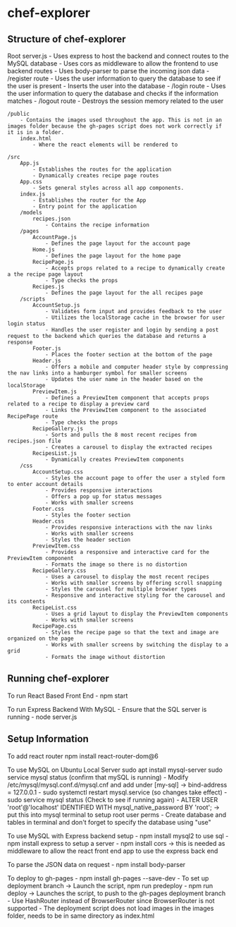 # chef-explorer

## Structure of chef-explorer

Root
    server.js
        - Uses express to host the backend and connect routes to the MySQL database
        - Uses cors as middleware to allow the frontend to use backend routes
        - Uses body-parser to parse the incoming json data
        - /register route
            - Uses the user information to query the database to see if the user is present
            - Inserts the user into the database
        - /login route
            - Uses the user information to query the database and checks if the information matches 
        - /logout route 
            - Destroys the session memory related to the user
    
    /public 
        - Contains the images used throughout the app. This is not in an images folder because the gh-pages script does not work correctly if it is in a folder.
        index.html
            - Where the react elements will be rendered to

    /src
        App.js
            - Establishes the routes for the application 
            - Dynamically creates recipe page routes
        App.css 
            - Sets general styles across all app components.
        index.js
            - Establishes the router for the App
            - Entry point for the application
        /models
            recipes.json
                - Contains the recipe information
        /pages 
            AccountPage.js
                - Defines the page layout for the account page
            Home.js
                - Defines the page layout for the home page
            RecipePage.js
                - Accepts props related to a recipe to dynamically create a the recipe page layout
                - Type checks the props
            Recipes.js
                - Defines the page layout for the all recipes page
        /scripts
            AccountSetup.js
                - Validates form input and provides feedback to the user
                - Utilizes the localStorage cache in the browser for user login status
                - Handles the user register and login by sending a post request to the backend which queries the database and returns a response
            Footer.js
                - Places the footer section at the bottom of the page
            Header.js
                - Offers a mobile and computer header style by compressing the nav links into a hamburger symbol for smaller screens
                - Updates the user name in the header based on the localStorage
            PreviewItem.js
                - Defines a PreviewItem component that accepts props related to a recipe to display a preview card
                - Links the PreviewItem component to the associated RecipePage route
                - Type checks the props
            RecipeGallery.js
                - Sorts and pulls the 8 most recent recipes from recipes.json file
                - Creates a carousel to display the extracted recipes
            RecipesList.js
                - Dynamically creates PreviewItem components
        /css
            AccountSetup.css
                - Styles the account page to offer the user a styled form to enter account details
                - Provides responsive interactions
                - Offers a pop up for status messages
                - Works with smaller screens
            Footer.css
                - Styles the footer section 
            Header.css
                - Provides responsive interactions with the nav links
                - Works with smaller screens
                - Styles the header section
            PreviewItem.css
                - Provides a responsive and interactive card for the PreviewItem component
                - Formats the image so there is no distortion 
            RecipeGallery.css
                - Uses a carousel to display the most recent recipes
                - Works with smaller screens by offering scroll snapping 
                - Styles the carousel for multiple browser types 
                - Responsive and interactive styling for the carousel and its contents
            RecipeList.css
                - Uses a grid layout to display the PreviewItem components
                - Works with smaller screens
            RecipePage.css
                - Styles the recipe page so that the text and image are organized on the page
                - Works with smaller screens by switching the display to a grid 
                - Formats the image without distortion


## Running chef-explorer
To run React Based Front End 
    - npm start

To run Express Backend With MySQL
    - Ensure that the SQL server is running
    - node server.js

## Setup Information
To add react router
npm install react-router-dom@6

To use MySQL on Ubuntu Local Server
sudo apt install mysql-server
sudo service mysql status (confirm that mySQL is running)
    - Modify /etc/mysql/mysql.conf.d/mysql.cnf and add under [my-sql] ->  bind-address = 127.0.0.1
    - sudo systemctl restart mysql.service (so changes take effect)
    - sudo service mysql status (Check to see if running again)
    - ALTER USER 'root'@'localhost' IDENTIFIED WITH mysql_native_password BY 'root'; -> put this into mysql terminal to setup root user perms
    - Create database and tables in terminal and don't forget to specify the database using "use"

To use MySQL with Express backend setup
    - npm install mysql2 to use sql 
    - npm install express to setup a server
    - npm install cors -> this is needed as middleware to allow the react front end app to use the express back end

To parse the JSON data on request 
    - npm install body-parser

To deploy to gh-pages
    - npm install gh-pages --save-dev
    - To set up deployment branch -> Launch the script, npm run predeploy 
    - npm run deploy -> Launches the script, to push to the gh-pages deployment branch
    - Use HashRouter instead of BrowserRouter since BrowserRouter is not supported 
    - The deployment script does not load images in the images folder, needs to be in same directory as index.html
